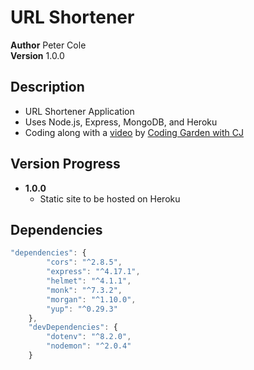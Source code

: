 # URL Shortener

**Author** Peter Cole  
**Version** 1.0.0

## Description

- URL Shortener Application
- Uses Node.js, Express, MongoDB, and Heroku
- Coding along with a [video](https://www.youtube.com/watch?v=gq5yubc1u18) by [Coding Garden with CJ](https://www.youtube.com/channel/UCLNgu_OupwoeESgtab33CCw)

## Version Progress

- **1.0.0**
  - Static site to be hosted on Heroku

## Dependencies

```javascript
"dependencies": {
		"cors": "^2.8.5",
		"express": "^4.17.1",
		"helmet": "^4.1.1",
		"monk": "^7.3.2",
		"morgan": "^1.10.0",
		"yup": "^0.29.3"
	},
	"devDependencies": {
		"dotenv": "^8.2.0",
		"nodemon": "^2.0.4"
	}
```
